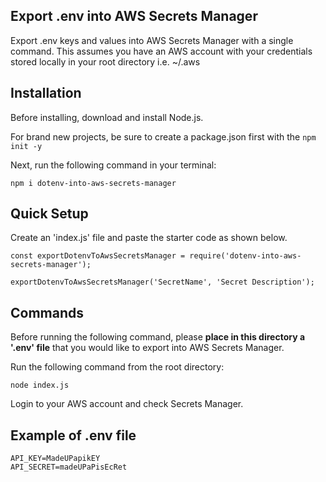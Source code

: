 ## Export .env into AWS Secrets Manager

Export .env keys and values into AWS Secrets Manager with a single command. This assumes you have an AWS account with your credentials stored locally in your root directory i.e. ~/.aws

## Installation

Before installing, download and install Node.js.

For brand new projects, be sure to create a package.json first with the `npm init -y`

Next, run the following command in your terminal:

```
npm i dotenv-into-aws-secrets-manager
```

## Quick Setup

Create an 'index.js' file and paste the starter code as shown below.

```
const exportDotenvToAwsSecretsManager = require('dotenv-into-aws-secrets-manager');

exportDotenvToAwsSecretsManager('SecretName', 'Secret Description');
```

## Commands

Before running the following command, please **place in this directory a '.env' file** that you would like to export into AWS Secrets Manager.

Run the following command from the root directory:

```
node index.js
```

Login to your AWS account and check Secrets Manager.

## Example of .env file

```
API_KEY=MadeUPapikEY
API_SECRET=madeUPaPisEcRet
```
